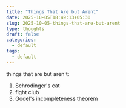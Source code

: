 ```yaml
---
title: "Things That Are but Arent"
date: 2025-10-05T18:49:13+05:30
slug: 2025-10-05-things-that-are-but-arent
type: thoughts
draft: false
categories:
  - default
tags:
  - default
---
```


things that are but aren't: 

1. Schrodinger's cat
2. fight club
3. Godel's incompleteness theorem 

